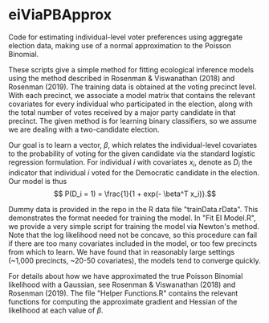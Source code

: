 # eiViaPBApprox
Code for estimating individual-level voter preferences using aggregate election data, making use of a normal approximation to the Poisson Binomial. 

These scripts give a simple method for fitting ecological inference models using the method described in Rosenman & Viswanathan (2018) and Rosenman (2019). The training data is obtained at the voting precinct level. With each precinct, we associate a model matrix that contains the relevant covariates for every individual who participated in the election, along with the total number of votes received by a major party candidate in that precinct. The given method is for learning binary classifiers, so we assume we are dealing with a two-candidate election. 

Our goal is to learn a vector, $\beta$, which relates the individual-level covariates to the probability of voting for the given candidate via the standard logistic regression formulation. For individual $i$ with covariates $x_i$, denote as $D_i$ the indicator that individual $i$ voted for the Democratic candidate in the election. Our model is thus
$$ P(D_i = 1) = \frac{1}{1 + exp(- \beta^T x_i)}.$$

Dummy data is provided in the repo in the R data file "trainData.rData". This demonstrates the format needed for training the model. In "Fit EI Model.R", we provide a very simple script for training the model via Newton's method. Note that the log likelihood need not be concave, so this procedure can fail if there are too many covariates included in the model, or too few precincts from which to learn. We have found that in reasonably large settings (~1,000 precincts, ~20-50 covariates), the models tend to converge quickly. 

For details about how we have approximated the true Poisson Binomial likelihood with a Gaussian, see Rosenman & Viswanathan (2018) and Rosenman (2019). The file "Helper Functions.R" contains the relevant functions for computing the approximate gradient and Hessian of the likelihood at each value of $\beta$. 